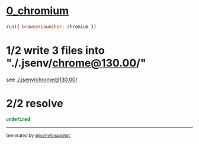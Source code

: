 # [0_chromium](../../sourcemap_js_inline_dev.test.mjs#L27)

```js
run({ browserLauncher: chromium })
```

# 1/2 write 3 files into "./.jsenv/chrome@130.00/"

see [./.jsenv/chrome@130.00/](./.jsenv/chrome@130.00/)

# 2/2 resolve

```js
undefined
```

---

<sub>
  Generated by <a href="https://github.com/jsenv/core/tree/main/packages/independent/snapshot">@jsenv/snapshot</a>
</sub>
